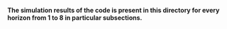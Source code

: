 **The simulation results of the code is present in this directory for every horizon from 1 to 8  in particular subsections.**
